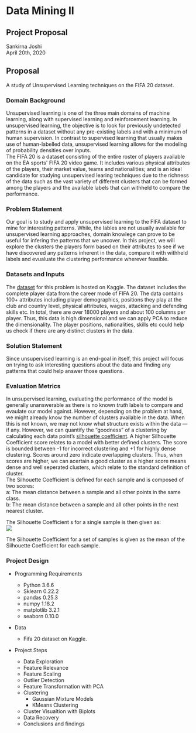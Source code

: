 # Data Mining II
## Project Proposal
Sankirna Joshi  
April 20th, 2020

## Proposal
A study of Unsupervised Learning techniques on the FIFA 20 dataset.

### Domain Background
Unsupervised learning is one of the three main domains of machine learning, along with supervised learning and reinforcement learning. In unsupervised learning, the objective is to look for previously undetected patterns in a dataset without any pre-existing labels and with a minimum of human supervision. In contrast to supervised learning that usually makes use of human-labelled data, unsupervised learning allows for the modeling of probability densities over inputs.    
The FIFA 20 is a dataset consisting of the entire roster of players available on the EA sports' FIFA 20 video game. It includes various physical attributes of the players, their market value, teams and nationalities; and is an ideal candidate for studying unsupervised learing techniques due to the richness of the data such as the vast variety of different clusters that can be formed among the players and the available labels that can withheld to compare the performance.

### Problem Statement
Our goal is to study and apply unsupervised learning to the FIFA dataset to mine for interesting patterns. While, the lables are not usually available for unsupervised learning approaches, domain knowlege can prove to be useful for infering the patterns that we uncover. In this project, we will explore the clusters the players form based on their attributes to see if we have discovered any patterns inherent in the data, compare it with withheld labels and evualuate the clustering performance wherever feasible.

### Datasets and Inputs
The [dataset](https://www.kaggle.com/stefanoleone992/fifa-20-complete-player-dataset) for this problem is hosted on Kaggle. The dataset includes the complete player data from the career mode of FIFA 20. The data contains 100+ attributes including player demographics, positions they play at the club and country level, physical attributes, wages, attacking and defending skills etc. In total, there are over 18000 players and about 100 columns per player. Thus, this data is high dimensional and we can apply PCA to reduce the dimensionality. The player positions, nationalities, skills etc could help us check if there are any distinct clusters in the data.

### Solution Statement
Since unsupervised learning is an end-goal in itself, this project will focus on trying to ask interesting questions about the data and finding any patterns that could help answer those questions. 

### Evaluation Metrics
In unsupervised learning, evaluating the performance of the model is generally unanswerable as there is no known _truth_ labels to compare and evaulate our model against. However, depending on the problem at hand, we might already know the number of clusters available in the data. When this is not known, we may not know what structure exists within the data — if any. However, we can quantify the “goodness” of a clustering by calculating each data point’s [silhouette coefficient](http://scikit-learn.org/stable/modules/generated/sklearn.metrics.silhouette_score.html). A higher Silhouette Coefficient score relates to a model with better defined clusters. The score is bounded between -1 for incorrect clustering and +1 for highly dense clustering. Scores around zero indicate overlapping clusters. Thus, when scores are higher, we can acertain a good cluster as a higher score means dense and well seperated clusters, which relate to the standard definition of cluster.    
The Silhouette Coefficient is defined for each sample and is composed of two scores:    
a: The mean distance between a sample and all other points in the same class.    
b: The mean distance between a sample and all other points in the next nearest cluster.

The Silhouette Coefficient s for a single sample is then given as:    
![]('data/silhoutte_formula.png')

The Silhouette Coefficient for a set of samples is given as the mean of the Silhouette Coefficient for each sample.

### Project Design
- Programming Requirements
    - Python 3.6.6
    - Sklearn 0.22.2
    - pandas 0.25.3
    - numpy 1.18.2
    - matplotlib 3.2.1
    - seaborn 0.10.0

- Data
    - Fifa 20 dataset on Kaggle.

- Project Steps
    - Data Exploration
    - Feature Relevance
    - Feature Scaling
    - Outlier Detection
    - Feature Transformation with PCA
    - Clustering
        - Gaussian Mixture Models
        - KMeans Clustering
    - Cluster Visualtion with Biplots
    - Data Recovery
    - Conclusions and findings
